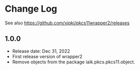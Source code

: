 # Change Log

See also <https://github.com/xipki/pkcs11wrapper2/releases>

## 1.0.0
 - Release date: Dec 31, 2022
 - First release version of wrapper2
 - Remove objects from the package iaik.pkcs.pkcs11.object.
